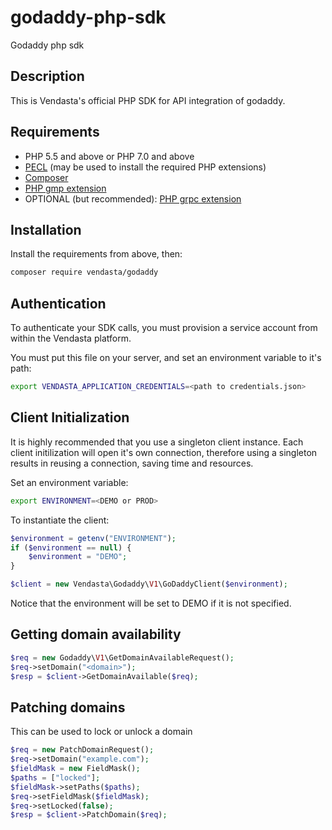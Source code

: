 # godaddy-php-sdk
Godaddy php sdk

## Description

This is Vendasta's official PHP SDK for API integration of godaddy.

## Requirements

- PHP 5.5 and above or PHP 7.0 and above
- [PECL](https://pecl.php.net/) (may be used to install the required PHP extensions)
- [Composer](https://getcomposer.org/)
- [PHP gmp extension](http://php.net/manual/en/book.gmp.php)
- OPTIONAL (but recommended): [PHP grpc extension](https://cloud.google.com/php/grpc)

## Installation

Install the requirements from above, then:

```bash
composer require vendasta/godaddy
```

## Authentication

To authenticate your SDK calls, you must provision a service account from within the Vendasta platform.

You must put this file on your server, and set an environment variable to it's path:

```bash
export VENDASTA_APPLICATION_CREDENTIALS=<path to credentials.json>
```

## Client Initialization

It is highly recommended that you use a singleton client instance. Each client initilization will open it's own connection, therefore using a singleton results in reusing a connection, saving time and resources.

Set an environment variable:

```bash
export ENVIRONMENT=<DEMO or PROD> 
```

To instantiate the client:

```php
$environment = getenv("ENVIRONMENT");
if ($environment == null) {
    $environment = "DEMO";
}

$client = new Vendasta\Godaddy\V1\GoDaddyClient($environment);
```

Notice that the environment will be set to DEMO if it is not specified.

## Getting domain availability
```php
$req = new Godaddy\V1\GetDomainAvailableRequest();
$req->setDomain("<domain>");
$resp = $client->GetDomainAvailable($req);
```

## Patching domains

This can be used to lock or unlock a domain

```php
$req = new PatchDomainRequest();
$req->setDomain("example.com");
$fieldMask = new FieldMask();
$paths = ["locked"];
$fieldMask->setPaths($paths);
$req->setFieldMask($fieldMask);
$req->setLocked(false);
$resp = $client->PatchDomain($req);
```
